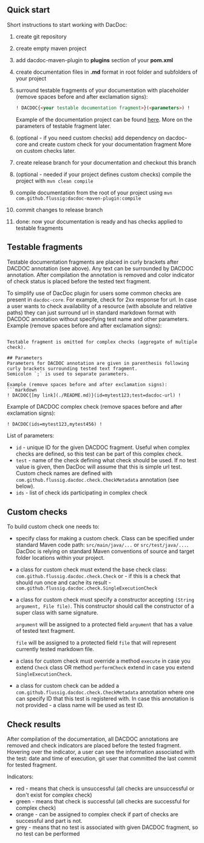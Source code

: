 ## Quick start
Short instructions to start working with DacDoc:

1. create git repository
2. create empty maven project
3. add dacdoc-maven-plugin to **plugins** section of your **pom.xml**
4. create documentation files in **.md** format in root folder and subfolders of your project
5. surround testable fragments of your documentation with placeholder (remove spaces before and after exclamation signs):
   ```markdown
   ! DACDOC{<your testable documentation fragment>}(<parameters>) !
   ```
   Example of the documentation project can be found [here](./dacdoc-maven-plugin-test). More on the parameters of testable fragment later.
   
6. (optional - if you need custom checks) add dependency on dacdoc-core and create custom check for your documentation fragment
    More on custom checks later.
      
7. create release branch for your documentation and checkout this branch
8. (optional - needed if your project defines custom checks) compile the project with `mvn clean compile`
9. compile documentation from the root of your project using `mvn com.github.flussig:dacdoc-maven-plugin:compile`
10. commit changes to release branch
11. done: now your documentation is ready and has checks applied to testable fragments

## Testable fragments
Testable documentation fragments are placed in curly brackets after DACDOC annotation (see above). Any text can be surrounded by DACDOC annotation. After compilation the annotation is removed and color indicator of check status is placed before the tested text fragment.

To simplify use of DacDoc plugin for users some common checks are present in `dacdoc-core`. For example, check for 2xx response for url. In case a user wants to check availability of a resource (with absolute and relative paths) they can just surround url in standard markdown format with DACDOC annotation without specifying test name and other parameters.
Example (remove spaces before and after exclamation signs):
```

Testable fragment is omitted for complex checks (aggregate of multiple check).

## Parameters
Parameters for DACDOC annotation are given in parenthesis following curly brackets surrounding tested text fragment.
Semicolon `;` is used to separate parameters.

Example (remove spaces before and after exclamation signs):
```markdown
! DACDOC{[my link](./README.md)}(id=mytest123;test=dacdoc-url) !
```
Example of DACDOC complex check (remove spaces before and after exclamation signs):
```markdown
! DACDOC(ids=mytest123,mytest456) !
```

List of parameters:
* `id` - unique ID for the given DACDOC fragment. Useful when complex checks are defined, so this test can be part of this complex check.
* `test` - name of the check defining what check should be used. If no test value is given, then DacDoc will assume that this is simple url test. Custom check names are defined with `com.github.flussig.dacdoc.check.CheckMetadata` annotation (see below).
* `ids` - list of check ids participating in complex check

## Custom checks
To build custom check one needs to:
* specify class for making a custom check. Class can be specified under standard Maven code path: `src/main/java/...` or `src/test/java/...`. DacDoc is relying on standard Maven conventions of source and target folder locations within your project.
* a class for custom check must extend the base check class: `com.github.flussig.dacdoc.check.Check` or - if this is a check that should run once and cache its result - `com.github.flussig.dacdoc.check.SingleExecutionCheck`
* a class for custom check must specify a constructor accepting `(String argument, File file)`. This constructor should call the constructor of a super class with same signature.
  
  `argument` will be assigned to a protected field `argument` that has a value of tested text fragment.
  
  `file` will be assigned to a protected field `file` that will represent currently tested markdown file.
* a class for custom check must override a method `execute` in case you extend `Check` class OR method `performCheck` extend in case you extend `SingleExecutionCheck`.
* a class for custom check can be added a `com.github.flussig.dacdoc.check.CheckMetadata` annotation where one can specify ID that this test is registered with. 
  In case this annotation is not provided - a class name will be used as test ID.

## Check results
After compilation of the documentation, all DACDOC annotations are removed and check indicators are placed before the tested fragment.
Hovering over the indicator, a user can see the information associated with the test: date and time of execution, git user that committed the last commit for tested fragment.

Indicators:
* red - means that check is unsuccessful (all checks are unsuccessful or don't exist for complex check)
* green - means that check is successful (all checks are successful for complex check)
* orange - can be assigned to complex check if part of checks are successful and part is not.
* grey -  means that no test is associated with given DACDOC fragment, so no test can be performed
